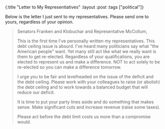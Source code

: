 {:title "Letter to My Representiatives"
 :layout :post
 :tags ["political"]}

Below is the letter I just sent to my representatives. Please send one to yours, regardless of your opinion.

> Senators Franken and Klobuchar and Representative McCollum,
>
> This is the first time I've personally written my representatives. This debt ceiling issue is absurd. I've heard many politicians say what "the American people" want. Yet many still act like what we really want is them to get re-elected. Regardless of your qualifications, you are elected to represent us and make a difference. NOT to act solely to be re-elected so you can make a difference tomorrow.
>
> I urge you to be fair and levelheaded on the issue of the deficit and the debt ceiling. Please work with your colleagues to raise (or abolish) the debt ceiling and to work towards a balanced budget that will reduce our deficit.
>
> It is time to put your party lines aside and do something that makes sense. Make significant cuts and increase revenue (raise some taxes).
>
> Please act before the debt limit costs us more than a compromise would.
